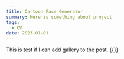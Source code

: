 ```yaml
---
title: Cartoon Face Generator
summary: Here is something about project
tags:
  - CV
date: 2023-01-01
---
```



This is test if I can add gallery to the post.
{{<gallery album="as-2023-06">}}
